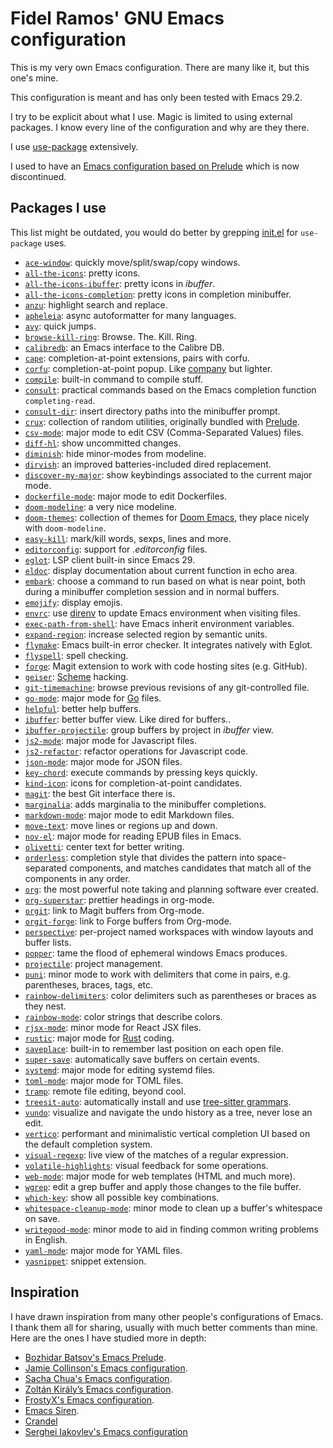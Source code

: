 # Fidel Ramos' GNU Emacs configuration

This is my very own Emacs configuration.
There are many like it, but this one's mine.

This configuration is meant and has only been tested with Emacs 29.2.

I try to be explicit about what I use.
Magic is limited to using external packages.
I know every line of the configuration and why are they there.

I use [use-package](https://github.com/jwiegley/use-package) extensively.

I used to have an [Emacs configuration based on Prelude](https://github.com/haplo/prelude)
which is now discontinued.

## Packages I use

This list might be outdated, you would do better by grepping [init.el](init.el) for `use-package` uses.

* [`ace-window`](https://github.com/abo-abo/ace-window): quickly move/split/swap/copy windows.
* [`all-the-icons`](https://github.com/domtronn/all-the-icons.el): pretty icons.
* [`all-the-icons-ibuffer`](https://github.com/seagle0128/all-the-icons-ibuffer): pretty icons in *ibuffer*.
* [`all-the-icons-completion`](https://github.com/iyefrat/all-the-icons-completion): pretty icons in completion minibuffer.
* [`anzu`](https://github.com/emacsorphanage/anzu): highlight search and replace.
* [`apheleia`](https://github.com/radian-software/apheleia): async autoformatter for many languages.
* [`avy`](https://github.com/abo-abo/avy): quick jumps.
* [`browse-kill-ring`](https://github.com/browse-kill-ring/browse-kill-ring): Browse. The. Kill. Ring.
* [`calibredb`](https://github.com/chenyanming/calibredb.el): an Emacs interface to the Calibre DB.
* [`cape`](https://github.com/minad/cape): completion-at-point extensions, pairs with corfu.
* [`corfu`](https://github.com/minad/corfu/): completion-at-point popup. Like [company](https://company-mode.github.io/) but lighter.
* [`compile`](https://www.emacswiki.org/emacs/CompileCommand): built-in command to compile stuff.
* [`consult`](https://github.com/minad/consult): practical commands based on the Emacs completion function `completing-read`.
* [`consult-dir`](https://github.com/karthink/consult-dir): insert directory paths into the minibuffer prompt.
* [`crux`](https://github.com/bbatsov/crux): collection of random utilities, originally bundled with [Prelude](https://github.com/bbatsov/prelude).
* [`csv-mode`](https://elpa.gnu.org/packages/csv-mode.html): major mode to edit CSV (Comma-Separated Values) files.
* [`diff-hl`](https://github.com/dgutov/diff-hl): show uncommitted changes.
* [`diminish`](https://github.com/myrjola/diminish.el): hide minor-modes from modeline.
* [`dirvish`](https://github.com/alexluigit/dirvish): an improved batteries-included dired replacement.
* [`discover-my-major`](https://framagit.org/steckerhalter/discover-my-major): show keybindings associated to the current major mode.
* [`dockerfile-mode`](https://github.com/spotify/dockerfile-mode): major mode to edit Dockerfiles.
* [`doom-modeline`](https://seagle0128.github.io/doom-modeline/): a very nice modeline.
* [`doom-themes`](https://github.com/hlissner/emacs-doom-themes): collection of themes for [Doom Emacs](https://github.com/doomemacs/doomemacs), they place nicely with `doom-modeline`.
* [`easy-kill`](https://github.com/leoliu/easy-kill): mark/kill words, sexps, lines and more.
* [`editorconfig`](https://github.com/editorconfig/editorconfig-emacs): support for *.editorconfig* files.
* [`eglot`](https://joaotavora.github.io/eglot/): LSP client built-in since Emacs 29.
* [`eldoc`](https://elpa.gnu.org/packages/eldoc.html): display documentation about current function in echo area.
* [`embark`](https://github.com/oantolin/embark/): choose a command to run based on what is near point, both during a minibuffer completion session and in normal buffers.
* [`emojify`](https://github.com/iqbalansari/emacs-emojify): display emojis.
* [`envrc`](https://github.com/purcell/envrc): use [direnv](https://direnv.net/) to update Emacs environment when visiting files.
* [`exec-path-from-shell`](https://github.com/purcell/exec-path-from-shell): have Emacs inherit environment variables.
* [`expand-region`](https://github.com/magnars/expand-region.el): increase selected region by semantic units.
* [`flymake`](https://www.gnu.org/software/emacs/manual/html_node/flymake/index.html): Emacs built-in error checker. It integrates natively with Eglot.
* [`flyspell`](https://www.emacswiki.org/emacs/FlySpell): spell checking.
* [`forge`](https://magit.vc/manual/forge/): Magit extension to work with code hosting sites (e.g. GitHub).
* [`geiser`](https://nongnu.org/geiser/): [Scheme](https://www.scheme.org/) hacking.
* [`git-timemachine`](https://codeberg.org/pidu/git-timemachine): browse previous revisions of any git-controlled file.
* [`go-mode`](https://github.com/dominikh/go-mode.el): major mode for [Go](https://go.dev/) files.
* [`helpful`](https://github.com/Wilfred/helpful): better help buffers.
* [`ibuffer`](https://www.emacswiki.org/emacs/IbufferMode): better buffer view. Like dired for buffers..
* [`ibuffer-projectile`](https://github.com/purcell/ibuffer-projectile): group buffers by project in *ibuffer* view.
* [`js2-mode`](https://github.com/mooz/js2-mode): major mode for Javascript files.
* [`js2-refactor`](https://github.com/js-emacs/js2-refactor.el): refactor operations for Javascript code.
* [`json-mode`](https://github.com/joshwnj/json-mode): major mode for JSON files.
* [`key-chord`](https://github.com/emacsorphanage/key-chord): execute commands by pressing keys quickly.
* [`kind-icon`](https://github.com/jdtsmith/kind-icon): icons for completion-at-point candidates.
* [`magit`](https://magit.vc/manual/forge/): the best Git interface there is.
* [`marginalia`](https://github.com/minad/marginalia): adds marginalia to the minibuffer completions.
* [`markdown-mode`](https://jblevins.org/projects/markdown-mode/): major mode to edit Markdown files.
* [`move-text`](https://github.com/emacsfodder/move-text): move lines or regions up and down.
* [`nov-el`](https://depp.brause.cc/nov.el/): major mode for reading EPUB files in Emacs.
* [`olivetti`](https://github.com/rnkn/olivetti): center text for better writing.
* [`orderless`](https://github.com/oantolin/orderless): completion style that divides the pattern into space-separated components, and matches candidates that match all of the components in any order.
* [`org`](https://orgmode.org/): the most powerful note taking and planning software ever created.
* [`org-superstar`](https://github.com/integral-dw/org-superstar-mode): prettier headings in org-mode.
* [`orgit`](https://github.com/magit/orgit/): link to Magit buffers from Org-mode.
* [`orgit-forge`](https://github.com/magit/orgit-forge/): link to Forge buffers from Org-mode.
* [`perspective`](https://github.com/nex3/perspective-el): per-project named workspaces with window layouts and buffer lists.
* [`popper`](https://github.com/karthink/popper): tame the flood of ephemeral windows Emacs produces.
* [`projectile`](https://github.com/bbatsov/projectile): project management.
* [`puni`](https://github.com/AmaiKinono/puni): minor mode to work with delimiters that come in pairs, e.g. parentheses, braces, tags, etc.
* [`rainbow-delimiters`](https://github.com/Fanael/rainbow-delimiters): color delimiters such as parentheses or braces as they nest.
* [`rainbow-mode`](https://elpa.gnu.org/packages/rainbow-mode.html): color strings that describe colors.
* [`rjsx-mode`](https://github.com/felipeochoa/rjsx-mode/): minor mode for React JSX files.
* [`rustic`](https://github.com/brotzeit/rustic): major mode for [Rust](https://www.rust-lang.org/) coding.
* [`saveplace`](https://www.emacswiki.org/emacs/SavePlace): built-in to remember last position on each open file.
* [`super-save`](https://github.com/bbatsov/super-save): automatically save buffers on certain events.
* [`systemd`](https://github.com/holomorph/systemd-mode): major mode for editing systemd files.
* [`toml-mode`](https://github.com/dryman/toml-mode.el): major mode for TOML files.
* [`tramp`](https://www.gnu.org/software/tramp/): remote file editing, beyond cool.
* [`treesit-auto`](https://github.com/renzmann/treesit-auto): automatically install and use [tree-sitter grammars](https://tree-sitter.github.io/tree-sitter/).
* [`vundo`](https://github.com/casouri/vundo): visualize and navigate the undo history as a tree, never lose an edit.
* [`vertico`](https://github.com/minad/vertico): performant and minimalistic vertical completion UI based on the default completion system.
* [`visual-regexp`](https://github.com/emacsmirror/visual-regexp): live view of the matches of a regular expression.
* [`volatile-highlights`](https://github.com/k-talo/volatile-highlights.el): visual feedback for some operations.
* [`web-mode`](https://web-mode.org/): major mode for web templates (HTML and much more).
* [`wgrep`](https://github.com/mhayashi1120/Emacs-wgrep): edit a grep buffer and apply those changes to the file buffer.
* [`which-key`](https://github.com/justbur/emacs-which-key): show all possible key combinations.
* [`whitespace-cleanup-mode`](https://github.com/purcell/whitespace-cleanup-mode): minor mode to clean up a buffer's whitespace on save.
* [`writegood-mode`](https://github.com/bnbeckwith/writegood-mode): minor mode to aid in finding common writing problems in English.
* [`yaml-mode`](https://github.com/yoshiki/yaml-mode): major mode for YAML files.
* [`yasnippet`](https://joaotavora.github.io/yasnippet/): snippet extension.

## Inspiration

I have drawn inspiration from many other people's configurations of Emacs.
I thank them all for sharing, usually with much better comments than mine.
Here are the ones I have studied more in depth:

- [Bozhidar Batsov's Emacs Prelude](https://github.com/bbatsov/prelude).
- [Jamie Collinson's Emacs configuration](https://jamiecollinson.com/blog/my-emacs-config/).
- [Sacha Chua's Emacs configuration](https://pages.sachachua.com/.emacs.d/Sacha.html).
- [Zoltán Király’s Emacs configuration](https://github.com/zoliky/dotemacs).
- [FrostyX's Emacs configuration](https://github.com/FrostyX/dotfiles/blob/master/.emacs.d/frostyx.org).
- [Emacs Siren](https://github.com/jimeh/.emacs.d).
- [Crandel](https://github.com/Crandel/home/blob/master/.config/emacs/early-init.el)
- [Serghei Iakovlev's Emacs configuration](https://github.com/sergeyklay/.emacs.d)
